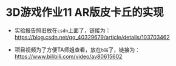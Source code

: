 # 3D游戏作业11 AR版皮卡丘的实现


* 实验报告照旧放在`csdn`上面了，链接为：
<https://blog.csdn.net/qq_40329679/article/details/103703462>

* 项目视频为了方便TA师姐查看，放在`b站`了，链接为：
<https://www.bilibili.com/video/av80615602>

